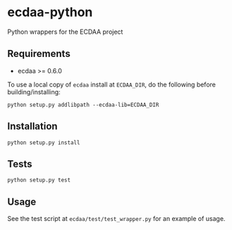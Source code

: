 # ecdaa-python
Python wrappers for the ECDAA project

## Requirements
- ecdaa >= 0.6.0

To use a local copy of `ecdaa` install at `ECDAA_DIR`, do the following before building/installing:
```
python setup.py addlibpath --ecdaa-lib=ECDAA_DIR
```

## Installation
```
python setup.py install
```

## Tests
```
python setup.py test
```

## Usage
See the test script at `ecdaa/test/test_wrapper.py`
for an example of usage.
